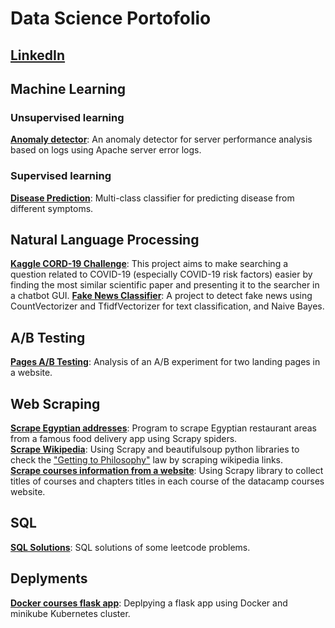 # Data Science Portofolio
## [LinkedIn](https://www.linkedin.com/in/nadamakram/)
## Machine Learning
### Unsupervised learning
**[Anomaly detector](https://www.kaggle.com/code/nadamakram/anomaly-detector-task/notebook)**: An anomaly detector for server performance analysis based
on logs using Apache server error logs.
### Supervised learning
**[Disease Prediction](https://github.com/nadamakram/BabyCare/tree/master/ML/DiseasePrediction)**: Multi-class classifier for predicting disease from different symptoms.
## Natural Language Processing
**[Kaggle CORD-19 Challenge](https://www.kaggle.com/code/nadamakram/most-similar-summary-of-paper-into-chatbot-gui/notebook)**: This project aims to make searching a question related to COVID-19 (especially COVID-19 risk factors) easier by finding the most similar scientific paper and presenting it to the searcher in a chatbot GUI.
**[Fake News Classifier](https://github.com/nadamakram/fake-news-classifier)**: A project to detect fake news using CountVectorizer and TfidfVectorizer for text classification, and Naive Bayes.
## A/B Testing
**[Pages A/B Testing](https://github.com/nadamakram/statistical-experiments/tree/main/AB_Testing)**: Analysis of an A/B experiment for two landing pages in a website.  
## Web Scraping
**[Scrape Egyptian addresses](https://github.com/nadamakram/restaurant-areas)**: Program to scrape Egyptian restaurant areas from a famous food delivery app using Scrapy spiders.
<br>
**[Scrape Wikipedia](https://github.com/nadamakram/getting-to-philosophy)**: Using Scrapy and beautifulsoup python libraries to check the ["Getting to Philosophy"](https://en.wikipedia.org/wiki/Wikipedia:Getting_to_Philosophy) law by scraping wikipedia links.
<br>
**[Scrape courses information from a website](https://github.com/nadamakram/courses-web-scraping)**: Using Scrapy library to collect titles of courses and chapters titles in each course of the datacamp courses website.
## SQL
**[SQL Solutions](https://github.com/nadamakram/Data-Science-Portofolio/tree/main/SQL)**: SQL solutions of some leetcode problems.
## Deplyments 
**[Docker courses flask app](https://github.com/nadamakram/flask-courses-app)**: Deplpying a flask app using Docker and minikube Kubernetes cluster.
